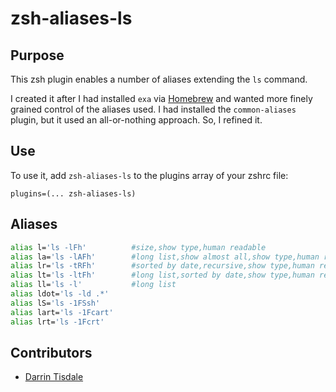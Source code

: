 # zsh-aliases-ls

## Purpose

This zsh plugin enables a number of aliases extending the `ls` command. 

I created it after I had installed `exa` via [Homebrew]() and wanted more finely grained control of the aliases used. I had installed the `common-aliases` plugin, but it used an all-or-nothing approach. So, I refined it.

## Use

To use it, add `zsh-aliases-ls` to the plugins array of your zshrc file:
```
plugins=(... zsh-aliases-ls)
```

## Aliases

```bash
alias l='ls -lFh'          #size,show type,human readable
alias la='ls -lAFh'        #long list,show almost all,show type,human readable
alias lr='ls -tRFh'        #sorted by date,recursive,show type,human readable
alias lt='ls -ltFh'        #long list,sorted by date,show type,human readable
alias ll='ls -l'           #long list
alias ldot='ls -ld .*'
alias lS='ls -1FSsh'
alias lart='ls -1Fcart'
alias lrt='ls -1Fcrt'
```

## Contributors

- [Darrin Tisdale](https://github.com/darrintisdale)
